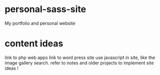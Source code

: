 # personal-sass-site
My portfolio and personal website

# content ideas
link to php web apps
link to word press site
use javascript in site, like the image gallery search.
refer to notes and older projects to implement site ideas !


